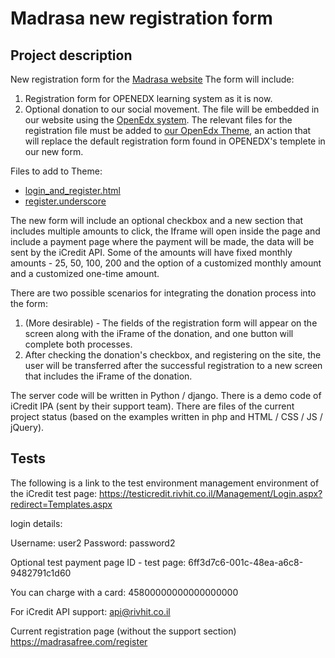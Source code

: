 # Madrasa new registration form
## Project description

New registration form for the [Madrasa website](https://madrasafree.com/)
The form will include: 
1. Registration form for OPENEDX learning system as it is now.
2. Optional donation to our social movement.
The file will be embedded in our website using the [OpenEdx system](https://github.com/edx/edx-platform). The relevant files for the registration file must be added to [our OpenEdx Theme](https://github.com/amitbend/madrasa_theme
), an action that will replace the default registration form found in OPENEDX's templete in our new form.

Files to add to Theme:
* [login_and_register.html](https://github.com/edx/edx-platform/blob/master/lms/templates/student_account/login_and_register.html)
* [register.underscore](https://github.com/edx/edx-platform/blob/master/lms/templates/student_account/register.underscore)

The new form will include an optional checkbox and a new section that includes multiple amounts to click, the Iframe will open inside the page and include a payment page where the payment will be made, the data will be sent by the iCredit API. Some of the amounts will have fixed monthly amounts - 25, 50, 100, 200 and the option of a customized monthly amount and a customized one-time amount.

There are two possible scenarios for integrating the donation process into the form:
1. (More desirable) - The fields of the registration form will appear on the screen along with the iFrame of the donation, and one button will complete both processes.
2. After checking the donation's checkbox, and registering on the site, the user will be transferred after the successful registration to a new screen that includes the iFrame of the donation. 

The server code will be written in Python / django. There is a demo code of iCredit IPA (sent by their support team). 
There are files of the current project status (based on the examples written in php and HTML / CSS / JS / jQuery).


## Tests

The following is a link to the test environment management environment of the iCredit test page:
https://testicredit.rivhit.co.il/Management/Login.aspx?redirect=Templates.aspx

login details:

Username: user2
Password: password2

Optional test payment page ID - test page:
6ff3d7c6-001c-48ea-a6c8-9482791c1d60

You can charge with a card:
45800000000000000000

For iCredit API support:
api@rivhit.co.il

Current registration page (without the support section)
https://madrasafree.com/register
